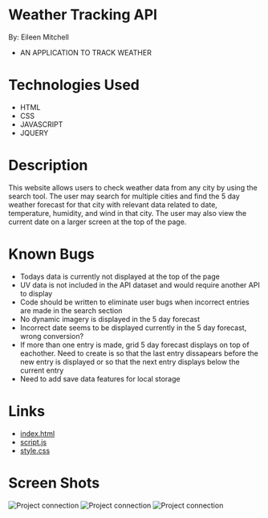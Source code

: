 # Weather Tracking API

By: Eileen Mitchell
- AN APPLICATION TO TRACK WEATHER

# Technologies Used
- HTML
- CSS
- JAVASCRIPT
- JQUERY

# Description
This website allows users to check weather data from any city by using the search tool. The user may search for multiple cities and find the 5 day weather forecast for that city with relevant data related to date, temperature, humidity, and wind in that city. The user may also view the current date on a larger screen at the top of the page.

# Known Bugs
- Todays data is currently not displayed at the top of the page
- UV data is not included in the API dataset and would require another API to display
- Code should be written to eliminate user bugs when incorrect entries are made in the search section
- No dynamic imagery is displayed in the 5 day forecast
- Incorrect date seems to be displayed currently in the 5 day forecast, wrong conversion?
- If more than one entry is made, grid 5 day forecast displays on top of eachother. Need to create is so that the last entry dissapears before the new entry is displayed or so that the next entry displays below the current entry
- Need to add save data features for local storage


# Links
- [index.html](.Assets/index.html)
- [script.js](.Assets/script.js)
- [style.css](.Assets/style.css)

# Screen Shots
![Project connection](quiz1.1.jpg)
![Project connection](quiz1.2.jpg)
![Project connection](quiz1.3.jpg)
